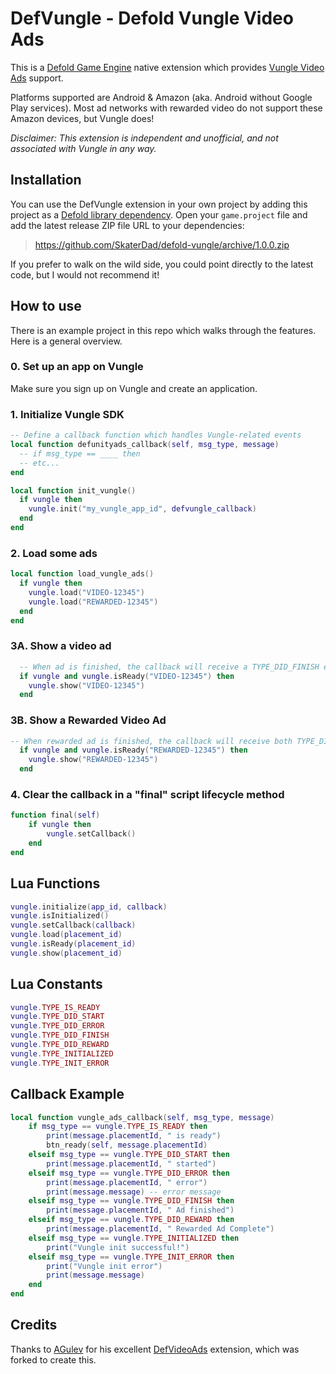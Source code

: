 # DefVungle - Defold Vungle Video Ads

This is a [Defold Game Engine](https://defold.com) native extension which provides [Vungle Video Ads](https://vungle.com/monetize/) support.

Platforms supported are Android & Amazon (aka. Android without Google Play services).  Most ad networks with rewarded video do not support these Amazon devices, but Vungle does!

*Disclaimer: This extension is independent and unofficial, and not associated with Vungle in any way.*

## Installation

You can use the DefVungle extension in your own project by adding this project as a [Defold library dependency](http://www.defold.com/manuals/libraries/). Open your `game.project` file and add the latest release ZIP file URL to your dependencies:

> https://github.com/SkaterDad/defold-vungle/archive/1.0.0.zip

If you prefer to walk on the wild side, you could point directly to the latest code, but I would not recommend it!

## How to use

There is an example project in this repo which walks through the features.  Here is a general overview.

### 0. Set up an app on Vungle

Make sure you sign up on Vungle and create an application.

### 1. Initialize Vungle SDK

```lua
-- Define a callback function which handles Vungle-related events
local function defunityads_callback(self, msg_type, message)
  -- if msg_type == ____ then
  -- etc...
end

local function init_vungle()
  if vungle then
    vungle.init("my_vungle_app_id", defvungle_callback)
  end
end

```

### 2. Load some ads

```lua
local function load_vungle_ads()
  if vungle then
    vungle.load("VIDEO-12345")
    vungle.load("REWARDED-12345")
  end
end
```

### 3A. Show a video ad
```lua
  -- When ad is finished, the callback will receive a TYPE_DID_FINISH event.
  if vungle and vungle.isReady("VIDEO-12345") then
    vungle.show("VIDEO-12345")
  end
```

### 3B. Show a Rewarded Video Ad
```lua
-- When rewarded ad is finished, the callback will receive both TYPE_DID_FINISH and TYPE_DID_REWARD events.
  if vungle and vungle.isReady("REWARDED-12345") then
    vungle.show("REWARDED-12345")
  end
```

### 4. Clear the callback in a "final" script lifecycle method
```lua
function final(self)
    if vungle then
        vungle.setCallback()
    end
end
```

## Lua Functions

```lua
vungle.initialize(app_id, callback)
vungle.isInitialized()
vungle.setCallback(callback)
vungle.load(placement_id)
vungle.isReady(placement_id)
vungle.show(placement_id)
```

## Lua Constants

```lua
vungle.TYPE_IS_READY
vungle.TYPE_DID_START
vungle.TYPE_DID_ERROR
vungle.TYPE_DID_FINISH
vungle.TYPE_DID_REWARD
vungle.TYPE_INITIALIZED
vungle.TYPE_INIT_ERROR
```

## Callback Example

```lua
local function vungle_ads_callback(self, msg_type, message)
    if msg_type == vungle.TYPE_IS_READY then
        print(message.placementId, " is ready")
        btn_ready(self, message.placementId)
    elseif msg_type == vungle.TYPE_DID_START then
        print(message.placementId, " started")
    elseif msg_type == vungle.TYPE_DID_ERROR then
        print(message.placementId, " error")
        print(message.message) -- error message
    elseif msg_type == vungle.TYPE_DID_FINISH then
        print(message.placementId, " Ad finished")
    elseif msg_type == vungle.TYPE_DID_REWARD then
        print(message.placementId, " Rewarded Ad Complete")
    elseif msg_type == vungle.TYPE_INITIALIZED then
        print("Vungle init successful!")
    elseif msg_type == vungle.TYPE_INIT_ERROR then
        print("Vungle init error")
        print(message.message)
    end
end
```

## Credits

Thanks to [AGulev](https://github.com/AGulev) for his excellent [DefVideoAds](https://github.com/AGulev/DefVideoAds) extension, which was forked to create this.